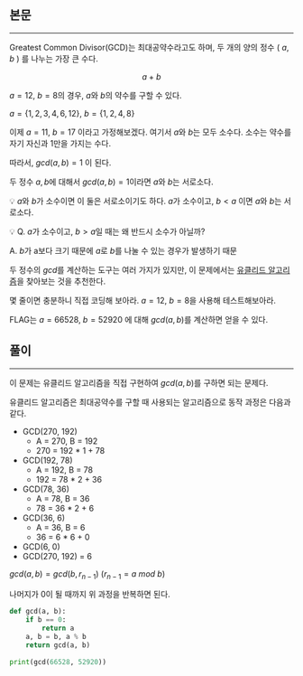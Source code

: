 ## 본문
---
Greatest Common Divisor(GCD)는 최대공약수라고도 하며, 두 개의 양의 정수 ( $a, b$ ) 를 나누는 가장 큰 수다.

$$
a + b
$$

$a=12,\ b=8$의 경우, $a$와 $b$의 약수를 구할 수 있다.

$a = \{1,2,3,4,6,12\},\ b = \{1,2,4,8\}$

이제 $a = 11,\ b = 17$ 이라고 가정해보겠다. 여기서 $a$와 $b$는 모두 소수다. 소수는 약수를 자기 자신과 1만을 가지는 수다.

따라서, $gcd(a, b) = 1$ 이 된다.

두 정수 $a, b$에 대해서 $gcd(a,b) = 1$이라면 $a$와 $b$는 서로소다.

💡 $a$와 $b$가 소수이면 이 둘은 서로소이기도 하다. $a$가 소수이고, $b < a$ 이면 $a$와 $b$는 서로소다.

💡 Q. $a$가 소수이고, $b > a$일 때는 왜 반드시 소수가 아닐까?

A. $b$가 a보다 크기 때문에 $a$로 $b$를 나눌 수 있는 경우가 발생하기 때문

두 정수의 $gcd$를 계산하는 도구는 여러 가지가 있지만, 이 문제에서는 [유클리드 알고리즘](https://en.wikipedia.org/wiki/Euclidean_algorithm)을 찾아보는 것을 추천한다.

몇 줄이면 충분하니 직접 코딩해 보아라. $a = 12,\ b = 8$을 사용해 테스트해보아라.

FLAG는 $a = 66528,\ b = 52920$ 에 대해 $gcd(a, b)$를 계산하면 얻을 수 있다.

## 풀이
---
이 문제는 유클리드 알고리즘을 직접 구현하여 $gcd(a,b)$를 구하면 되는 문제다.

유클리드 알고리즘은 최대공약수를 구할 때 사용되는 알고리즘으로 동작 과정은 다음과 같다.

- GCD(270, 192)
    - A = 270, B = 192
    - 270 = 192 * 1 + 78
- GCD(192, 78)
    - A = 192, B = 78
    - 192 = 78 * 2 + 36
- GCD(78, 36)
    - A = 78, B = 36
    - 78 = 36 * 2 + 6
- GCD(36, 6)
    - A = 36, B = 6
    - 36 = 6 * 6 + 0
- GCD(6, 0)
- GCD(270, 192) = 6

$gcd(a, b) = gcd(b, r_{n-1})\ (r_{n-1} = a\ mod\ b)$

나머지가 0이 될 때까지 위 과정을 반복하면 된다.
```python
def gcd(a, b): 
	if b == 0: 
		return a 
	a, b = b, a % b 
	return gcd(a, b) 
	
print(gcd(66528, 52920))
```
